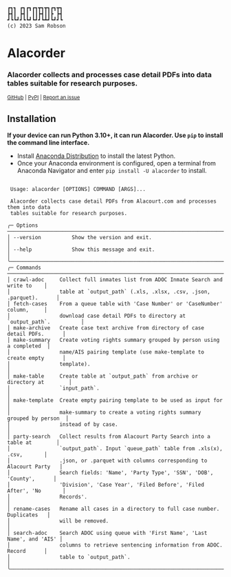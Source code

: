 ```
┏┓┓ ┏┓┏┓┏┓┳┓┳┓┏┓┳┓ 
┣┫┃ ┣┫┃ ┃┃┣┫┃┃┣ ┣┫ 
┛┗┗┛┛┗┗┛┗┛┛┗┻┛┗┛┛┗ 
(c) 2023 Sam Robson
```
# **Alacorder**
### Alacorder collects and processes case detail PDFs into data tables suitable for research purposes.

<sup>[GitHub](https://github.com/sbrobson959/alacorder)  | [PyPI](https://pypi.org/project/alacorder/)     | [Report an issue](mailto:sbrobson@crimson.ua.edu)
</sup>

## **Installation**

**If your device can run Python 3.10+, it can run Alacorder. Use `pip` to install the command line interface.**

* Install [Anaconda Distribution](https://www.anaconda.com/products/distribution) to install the latest Python.
* Once your Anaconda environment is configured, open a terminal from Anaconda Navigator and enter `pip install -U alacorder` to install.

```

 Usage: alacorder [OPTIONS] COMMAND [ARGS]...                                       
                                                                                    
 Alacorder collects case detail PDFs from Alacourt.com and processes them into data 
 tables suitable for research purposes.                                             
                                                                                    
╭─ Options ────────────────────────────────────────────────────────────────────────╮
│ --version          Show the version and exit.                                    │
│ --help             Show this message and exit.                                   │
╰──────────────────────────────────────────────────────────────────────────────────╯
╭─ Commands ───────────────────────────────────────────────────────────────────────╮
│ crawl-adoc     Collect full inmates list from ADOC Inmate Search and write to    │
│                table at `output_path` (.xls, .xlsx, .csv, .json, .parquet).      │
│ fetch-cases    From a queue table with 'Case Number' or 'CaseNumber' column,     │
│                download case detail PDFs to directory at `output_path`.          │
│ make-archive   Create case text archive from directory of case detail PDFs.      │
│ make-summary   Create voting rights summary grouped by person using a completed  │
│                name/AIS pairing template (use make-template to create empty      │
│                template).                                                        │
│ make-table     Create table at `output_path` from archive or directory at        │
│                `input_path`.                                                     │
│ make-template  Create empty pairing template to be used as input for             │
│                make-summary to create a voting rights summary grouped by person  │
│                instead of by case.                                               │
│ party-search   Collect results from Alacourt Party Search into a table at        │
│                `output_path`. Input `queue_path` table from .xls(x), .csv,       │
│                .json, or .parquet with columns corresponding to Alacourt Party   │
│                Search fields: 'Name', 'Party Type', 'SSN', 'DOB', 'County',      │
│                'Division', 'Case Year', 'Filed Before', 'Filed After', 'No       │
│                Records'.                                                         │
│ rename-cases   Rename all cases in a directory to full case number. Duplicates   │
│                will be removed.                                                  │
│ search-adoc    Search ADOC using queue with 'First Name', 'Last Name', and 'AIS' │
│                columns to retrieve sentencing information from ADOC. Record      │
│                table to `output_path`.                                           │
╰──────────────────────────────────────────────────────────────────────────────────╯

```